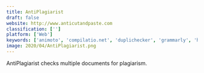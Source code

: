 ```yaml
---
title: AntiPlagiarist
draft: false 
website: http://www.anticutandpaste.com
classification: ['']
platform: ['Web']
keywords: ['animoto', 'compilatio.net', 'duplichecker', 'grammarly', 'helioblast', 'oxsic', 'plagscan', 'plagiarism_checker_x', 'plagiarismsearch', 'plagiarismchecker.eu', 'plagius', 'plagramme', 'scribbr_plagiarism_check', 'searchlight', 'turnitin', 'urkund', 'ithenticate']
image: 2020/04/AntiPlagiarist.png
---
```

AntiPlagiarist checks multiple documents for plagiarism.